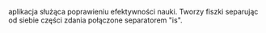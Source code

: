 aplikacja służąca poprawieniu efektywności nauki. Tworzy fiszki separując od siebie części zdania połączone separatorem "is".
